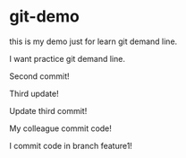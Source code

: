 # git-demo
this is my demo just for learn git demand line.

I want practice git demand line.

Second commit!

Third update!

Update third commit!

My colleague commit code!

I commit code in branch feature1!



